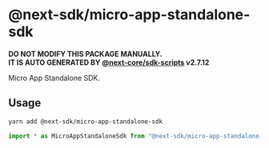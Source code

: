# @next-sdk/micro-app-standalone-sdk

**DO NOT MODIFY THIS PACKAGE MANUALLY.**  
**IT IS AUTO GENERATED BY [@next-core/sdk-scripts] v2.7.12**

Micro App Standalone SDK.

## Usage

```bash
yarn add @next-sdk/micro-app-standalone-sdk
```

```ts
import * as MicroAppStandaloneSdk from "@next-sdk/micro-app-standalone-sdk";
```

[@next-core/sdk-scripts]: https://github.com/easyops-cn/next-core/tree/master/packages/sdk-scripts
